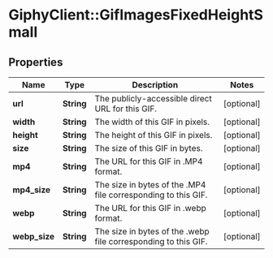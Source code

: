 # GiphyClient::GifImagesFixedHeightSmall

## Properties
Name | Type | Description | Notes
------------ | ------------- | ------------- | -------------
**url** | **String** | The publicly-accessible direct URL for this GIF. | [optional] 
**width** | **String** | The width of this GIF in pixels. | [optional] 
**height** | **String** | The height of this GIF in pixels. | [optional] 
**size** | **String** | The size of this GIF in bytes. | [optional] 
**mp4** | **String** | The URL for this GIF in .MP4 format. | [optional] 
**mp4_size** | **String** | The size in bytes of the .MP4 file corresponding to this GIF. | [optional] 
**webp** | **String** | The URL for this GIF in .webp format. | [optional] 
**webp_size** | **String** | The size in bytes of the .webp file corresponding to this GIF. | [optional] 


